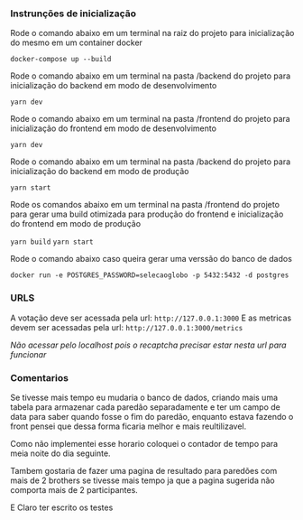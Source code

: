 ### Instrunções de inicialização

Rode o comando abaixo em um terminal na raiz do projeto para inicialização do mesmo em um container docker

`docker-compose up --build`

Rode o comando abaixo em um terminal na pasta /backend do projeto para inicialização do backend em modo de desenvolvimento

`yarn dev`

Rode o comando abaixo em um terminal na pasta /frontend do projeto para inicialização do frontend em modo de desenvolvimento

`yarn dev`

Rode o comando abaixo em um terminal na pasta /backend do projeto para inicialização do backend em modo de produção

`yarn start`

Rode os comandos abaixo em um terminal na pasta /frontend do projeto para gerar uma build otimizada para produção do frontend e inicialização do frontend em modo de produção

`yarn build`
`yarn start`

Rode o comando abaixo caso queira gerar uma verssão do banco de dados

`docker run -e POSTGRES_PASSWORD=selecaoglobo -p 5432:5432 -d postgres`

### URLS

A votação deve ser acessada pela url: `http://127.0.0.1:3000`
E as metricas devem ser acessadas pela url: `http://127.0.0.1:3000/metrics`

_Não acessar pelo localhost pois o recaptcha precisar estar nesta url para funcionar_

### Comentarios

Se tivesse mais tempo eu mudaria o banco de dados, criando mais uma tabela para armazenar cada paredão separadamente e ter um campo de data para saber quando fosse o fim do paredão, enquanto estava fazendo o front pensei que dessa forma ficaria melhor e mais reultilizavel.

Como não implementei esse horario coloquei o contador de tempo para meia noite do dia seguinte.

Tambem gostaria de fazer uma pagina de resultado para paredões com mais de 2 brothers se tivesse mais tempo ja que a pagina sugerida não comporta mais de 2 participantes.

E Claro ter escrito os testes

